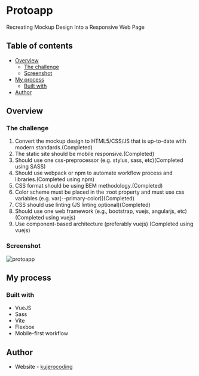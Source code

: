 # Protoapp

Recreating Mockup Design Into a Responsive Web Page

## Table of contents

- [Overview](#overview)
  - [The challenge](#the-challenge)
  - [Screenshot](#screenshot)
- [My process](#my-process)
  - [Built with](#built-with)
- [Author](#author)

## Overview

### The challenge

1. Convert the mockup design to HTML5/CSS/JS that is up-to-date with modern standards.(Completed)
1. The static site should be mobile responsive.(Completed)
1. Should use one css-preprocessor (e.g. stylus, sass, etc)(Completed using SASS)
1. Should use webpack or npm to automate workflow process and libraries.(Completed using npm)
1. CSS format should be using BEM methodology.(Completed)
1. Color scheme must be placed in the :root property and must use css variables (e.g. var(--primary-color))(Completed)
1. CSS should use linting (JS linting optional)(Completed)
1. Should use one web framework (e.g., bootstrap, vuejs, angularjs, etc)(Completed using vuejs)
1. Use component-based architecture (preferably vuejs) (Completed using vuejs)

### Screenshot
![protoapp](https://github.com/kujerocoding/todo-app/assets/117818230/4194359f-3344-44fc-b095-4d0d3f3b9bd4)

## My process

### Built with

- VueJS
- Sass
- Vite
- Flexbox
- Mobile-first workflow


## Author

- Website - [kujerocoding](https://jeromemanset.com)



